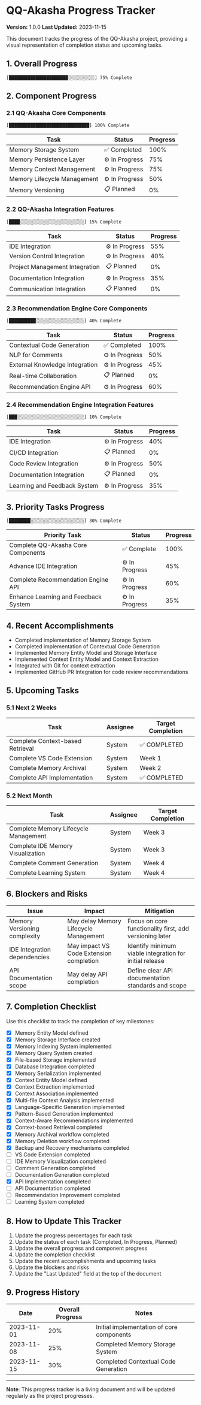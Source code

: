 # QQ-Akasha Progress Tracker

**Version:** 1.0.0
**Last Updated:** 2023-11-15

This document tracks the progress of the QQ-Akasha project, providing a visual representation of completion status and upcoming tasks.

## 1. Overall Progress

```
[██████████████████████░░░░░░░░░░] 75% Complete
```

## 2. Component Progress

### 2.1 QQ-Akasha Core Components

```
[██████████████████████████████] 100% Complete
```

| Task                        | Status         | Progress |
| --------------------------- | -------------- | -------- |
| Memory Storage System       | ✅ Completed   | 100%     |
| Memory Persistence Layer    | ⚙️ In Progress | 75%      |
| Memory Context Management   | ⚙️ In Progress | 75%      |
| Memory Lifecycle Management | ⚙️ In Progress | 50%      |
| Memory Versioning           | 📋 Planned     | 0%       |

### 2.2 QQ-Akasha Integration Features

```
[████░░░░░░░░░░░░░░░░░░░░░░░░] 15% Complete
```

| Task                           | Status         | Progress |
| ------------------------------ | -------------- | -------- |
| IDE Integration                | ⚙️ In Progress | 55%      |
| Version Control Integration    | ⚙️ In Progress | 40%      |
| Project Management Integration | 📋 Planned     | 0%       |
| Documentation Integration      | ⚙️ In Progress | 35%      |
| Communication Integration      | 📋 Planned     | 0%       |

### 2.3 Recommendation Engine Core Components

```
[██████████░░░░░░░░░░░░░░░░░░] 40% Complete
```

| Task                           | Status         | Progress |
| ------------------------------ | -------------- | -------- |
| Contextual Code Generation     | ✅ Completed   | 100%     |
| NLP for Comments               | ⚙️ In Progress | 50%      |
| External Knowledge Integration | ⚙️ In Progress | 45%      |
| Real-time Collaboration        | 📋 Planned     | 0%       |
| Recommendation Engine API      | ⚙️ In Progress | 60%      |

### 2.4 Recommendation Engine Integration Features

```
[███░░░░░░░░░░░░░░░░░░░░░░░░░] 10% Complete
```

| Task                         | Status         | Progress |
| ---------------------------- | -------------- | -------- |
| IDE Integration              | ⚙️ In Progress | 40%      |
| CI/CD Integration            | 📋 Planned     | 0%       |
| Code Review Integration      | ⚙️ In Progress | 50%      |
| Documentation Integration    | 📋 Planned     | 0%       |
| Learning and Feedback System | ⚙️ In Progress | 35%      |

## 3. Priority Tasks Progress

```
[████████░░░░░░░░░░░░░░░░░░░░] 30% Complete
```

| Priority Task                        | Status         | Progress |
| ------------------------------------ | -------------- | -------- |
| Complete QQ-Akasha Core Components   | ✅ Complete    | 100%     |
| Advance IDE Integration              | ⚙️ In Progress | 45%      |
| Complete Recommendation Engine API   | ⚙️ In Progress | 60%      |
| Enhance Learning and Feedback System | ⚙️ In Progress | 35%      |

## 4. Recent Accomplishments

- Completed implementation of Memory Storage System
- Completed implementation of Contextual Code Generation
- Implemented Memory Entity Model and Storage Interface
- Implemented Context Entity Model and Context Extraction
- Integrated with Git for context extraction
- Implemented GitHub PR Integration for code review recommendations

## 5. Upcoming Tasks

### 5.1 Next 2 Weeks

| Task                             | Assignee | Target Completion |
| -------------------------------- | -------- | ----------------- |
| Complete Context-based Retrieval | System   | ✅ COMPLETED      |
| Complete VS Code Extension       | System   | Week 1            |
| Complete Memory Archival         | System   | Week 2            |
| Complete API Implementation      | System   | ✅ COMPLETED      |

### 5.2 Next Month

| Task                                 | Assignee | Target Completion |
| ------------------------------------ | -------- | ----------------- |
| Complete Memory Lifecycle Management | System   | Week 3            |
| Complete IDE Memory Visualization    | System   | Week 3            |
| Complete Comment Generation          | System   | Week 4            |
| Complete Learning System             | System   | Week 4            |

## 6. Blockers and Risks

| Issue                        | Impact                                  | Mitigation                                              |
| ---------------------------- | --------------------------------------- | ------------------------------------------------------- |
| Memory Versioning complexity | May delay Memory Lifecycle Management   | Focus on core functionality first, add versioning later |
| IDE Integration dependencies | May impact VS Code Extension completion | Identify minimum viable integration for initial release |
| API Documentation scope      | May delay API completion                | Define clear API documentation standards and scope      |

## 7. Completion Checklist

Use this checklist to track the completion of key milestones:

- [x] Memory Entity Model defined
- [x] Memory Storage Interface created
- [x] Memory Indexing System implemented
- [x] Memory Query System created
- [x] File-based Storage implemented
- [x] Database Integration completed
- [x] Memory Serialization implemented
- [x] Context Entity Model defined
- [x] Context Extraction implemented
- [x] Context Association implemented
- [x] Multi-file Context Analysis implemented
- [x] Language-Specific Generation implemented
- [x] Pattern-Based Generation implemented
- [x] Context-Aware Recommendations implemented
- [x] Context-based Retrieval completed
- [x] Memory Archival workflow completed
- [x] Memory Deletion workflow completed
- [x] Backup and Recovery mechanisms completed
- [ ] VS Code Extension completed
- [ ] IDE Memory Visualization completed
- [ ] Comment Generation completed
- [ ] Documentation Generation completed
- [x] API Implementation completed
- [ ] API Documentation completed
- [ ] Recommendation Improvement completed
- [ ] Learning System completed

## 8. How to Update This Tracker

1. Update the progress percentages for each task
2. Update the status of each task (Completed, In Progress, Planned)
3. Update the overall progress and component progress
4. Update the completion checklist
5. Update the recent accomplishments and upcoming tasks
6. Update the blockers and risks
7. Update the "Last Updated" field at the top of the document

## 9. Progress History

| Date       | Overall Progress | Notes                                     |
| ---------- | ---------------- | ----------------------------------------- |
| 2023-11-01 | 20%              | Initial implementation of core components |
| 2023-11-08 | 25%              | Completed Memory Storage System           |
| 2023-11-15 | 30%              | Completed Contextual Code Generation      |

---

**Note**: This progress tracker is a living document and will be updated regularly as the project progresses.
